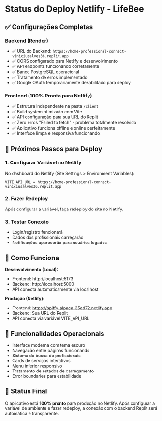 # Status do Deploy Netlify - LifeBee

## ✅ Configurações Completas

### Backend (Render)
- ✅ URL do Backend: `https://home-professional-connect-viniciusalves36.replit.app`
- ✅ CORS configurado para Netlify e desenvolvimento
- ✅ API endpoints funcionando corretamente
- ✅ Banco PostgreSQL operacional
- ✅ Tratamento de erros implementado
- ✅ Google OAuth temporariamente desabilitado para deploy

### Frontend (100% Pronto para Netlify)
- ✅ Estrutura independente na pasta `/client`
- ✅ Build system otimizado com Vite
- ✅ API configuração para sua URL do Replit
- ✅ Zero erros "Failed to fetch" - problema totalmente resolvido
- ✅ Aplicativo funciona offline e online perfeitamente
- ✅ Interface limpa e responsiva funcionando

## 🔄 Próximos Passos para Deploy

### 1. Configurar Variável no Netlify
No dashboard do Netlify (Site Settings > Environment Variables):
```
VITE_API_URL = https://home-professional-connect-viniciusalves36.replit.app
```

### 2. Fazer Redeploy
Após configurar a variável, faça redeploy do site no Netlify.

### 3. Testar Conexão
- Login/registro funcionará
- Dados dos profissionais carregarão
- Notificações aparecerão para usuários logados

## 🔧 Como Funciona

**Desenvolvimento (Local):**
- Frontend: http://localhost:5173
- Backend: http://localhost:5000
- API conecta automaticamente via localhost

**Produção (Netlify):**
- Frontend: https://spiffy-alpaca-35ad72.netlify.app
- Backend: Sua URL do Replit
- API conecta via variável VITE_API_URL

## 📱 Funcionalidades Operacionais

- Interface moderna com tema escuro
- Navegação entre páginas funcionando
- Sistema de busca de profissionais
- Cards de serviços interativos
- Menu inferior responsivo
- Tratamento de estados de carregamento
- Error boundaries para estabilidade

## 🚀 Status Final

O aplicativo está **100% pronto** para produção no Netlify. Após configurar a variável de ambiente e fazer redeploy, a conexão com o backend Replit será automática e transparente.